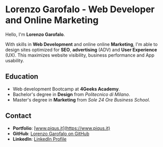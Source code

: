 # Lorenzo Garofalo - Web Developer and Online Marketing

Hello, I'm **Lorenzo Garofalo**.

With skills in **Web Development** and online online **Marketing**, I'm able to design sites optimized for **SEO**, **advertising** (ADV) and **User Experience** (UX). This maximizes website visibility, business performance and App usability.

## Education

- Web development Bootcamp at **4Geeks Academy**.
- Bachelor's degree in **Design** from *Politecnico di Milano*.
- Master's degree in **Marketing** from *Sole 24 Ore Business School*.


## Contact

- **Portfolio**: [www.piqus.it](https://www.piqus.it)
- **GitHub**: [Lorenzo Garofalo on GitHub](https://github.com/thelore85)
- **LinkedIn**: [LinkedIn Profile](https://www.linkedin.com/in/lorenzo-garofalo-digital/)
